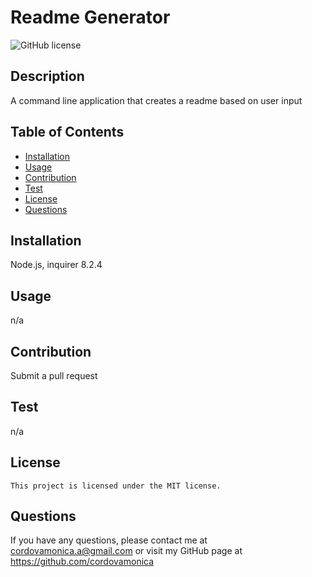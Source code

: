 # Readme Generator
![GitHub license](https://img.shields.io/badge/license-MIT-blue.svg)

## Description
A command line application that creates a readme based on user input

## Table of Contents
* [Installation](#installation)
* [Usage](#usage)
* [Contribution](#contribution)
* [Test](#test)
* [License](#license)
* [Questions](#questions)

## Installation
Node.js, inquirer 8.2.4

## Usage
n/a

## Contribution
Submit a pull request

## Test
n/a

## License
    This project is licensed under the MIT license.

## Questions
If you have any questions, please contact me at cordovamonica.a@gmail.com or visit my GitHub page at https://github.com/cordovamonica
